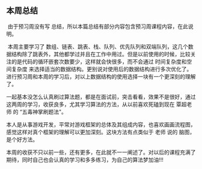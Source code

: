 ## 本周总结

​		由于预习周没有写 总结，所以本篇总结有部分内容包含预习周课程内容，在此说明。		

​		本周主要学习了 数组、链表、跳表、栈、队列、优先队列和双端队列，这几个数据结构除了跳表外，其他都学过并且在工作中用过。但是以前使用的时候，比较关注的是代码的循环嵌套次数要少，这样就会快很多，而不会通过 时间复杂度和空间复杂度 来选择适当的数据结构。更别说对使用后的数据结构进行多次优化了。进行预习周和本周的学习后，对以上数据结构的使用选择一块有一个更深刻的理解了。

​		一起基本没怎么认真刷过算法题，都是在面试前，突击看看，效果不是很好，通过这两周的学习，收获良多，尤其学习算法的方法，从以前喜欢死磕到现在 覃超老师 的 “五毒神掌刷题法"。

​		本人是从事游戏开发，平常对游戏框架的总体及其组成内容，也喜欢画画流程图，感觉这样对真个框架的理解可以更加深刻。这块方法有点类似于 老师 说的 脑图，是个好方法。

​		本周的收获不只以前一些，还有更多，在此就不一一阐述了。对以后的课程充满了期待，同时自己也会认真的学习和多多练习，为自己的算法梦加油!!!


